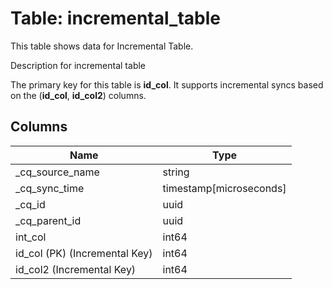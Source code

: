# Table: incremental_table

This table shows data for Incremental Table.

Description for incremental table

The primary key for this table is **id_col**.
It supports incremental syncs based on the (**id_col**, **id_col2**) columns.

## Columns

| Name          | Type          |
| ------------- | ------------- |
|_cq_source_name|string|
|_cq_sync_time|timestamp[microseconds]|
|_cq_id|uuid|
|_cq_parent_id|uuid|
|int_col|int64|
|id_col (PK) (Incremental Key)|int64|
|id_col2 (Incremental Key)|int64|
